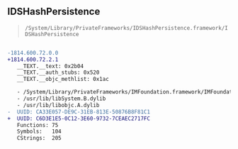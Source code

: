 ## IDSHashPersistence

> `/System/Library/PrivateFrameworks/IDSHashPersistence.framework/IDSHashPersistence`

```diff

-1814.600.72.0.0
+1814.600.72.2.1
   __TEXT.__text: 0x2b04
   __TEXT.__auth_stubs: 0x520
   __TEXT.__objc_methlist: 0x1ac

   - /System/Library/PrivateFrameworks/IMFoundation.framework/IMFoundation
   - /usr/lib/libSystem.B.dylib
   - /usr/lib/libobjc.A.dylib
-  UUID: CA33E057-DE9C-31EB-813E-50876B8F81C1
+  UUID: C6D3E1E5-0C12-3E60-9732-7CEAEC2717FC
   Functions: 75
   Symbols:   104
   CStrings:  205

```
